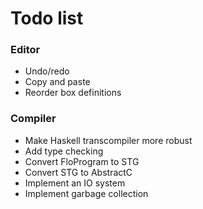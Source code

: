 # Todo list

### Editor
- Undo/redo
- Copy and paste
- Reorder box definitions

### Compiler
- Make Haskell transcompiler more robust
- Add type checking
- Convert FloProgram to STG
- Convert STG to AbstractC
- Implement an IO system
- Implement garbage collection
